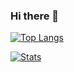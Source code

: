 ### Hi there 👋

[![Top Langs](https://github-readme-stats.vercel.app/api/top-langs/?username=epiwish)](https://github.com/anuraghazra/github-readme-stats)

[![Stats](https://github-readme-stats.vercel.app/api/wakatime?username=epiwish)](https://github.com/anuraghazra/github-readme-stats)

